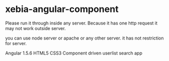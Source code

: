 # xebia-angular-component
Please run it through inside any server. Because it has one http request it may not work outside server.

you can use node server or apache or any other server. it has not restriction for server.

Angular 1.5.6
HTML5
CSS3
Component driven userlist search app
